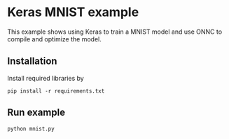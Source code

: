 # Keras MNIST example
This example shows using Keras to train a MNIST model and use ONNC to compile and optimize the model.

## Installation
Install required libraries by
```
pip install -r requirements.txt
```

## Run example
```
python mnist.py
```